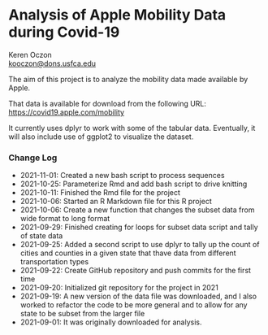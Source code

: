 # Analysis of Apple Mobility Data during Covid-19

Keren Oczon  
kooczon@dons.usfca.edu

The aim of this project is to analyze the mobility data made available by Apple.

That data is available for download from the following URL:
https://covid19.apple.com/mobility

It currently uses dplyr to work with some of the tabular data. Eventually, it will also include use of ggplot2 to visualize the dataset.

### Change Log

* 2021-11-01: Created a new bash script to process sequences
* 2021-10-25: Parameterize Rmd and add bash script to drive knitting
* 2021-10-11: Finished the Rmd file for the project 
* 2021-10-06: Started an R Markdown file for this R project
* 2021-10-06: Create a new function that changes the subset data from wide format to long format
* 2021-09-29: Finished creating for loops for subset data script and tally of state data
* 2021-09-25: Added a second script to use dplyr to tally up the count of cities and counties in a given state that thave data from different transportation types
* 2021-09-22: Create GitHub repository and push commits for the first time
* 2021-09-20: Initialized git repository for the project in 2021
* 2021-09-19: A new version of the data file was downloaded, and I also worked to refactor the code to be more general and to allow for any state to be subset from the larger file
* 2021-09-01: It was originally downloaded for analysis.  
